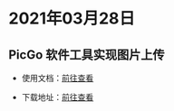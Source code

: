# 2021年03月28日

## PicGo 软件工具实现图片上传

- 使用文档：[前往查看](https://picgo.github.io/PicGo-Doc)

- 下载地址：[前往查看](https://github.com/Molunerfinn/PicGo/tags)
